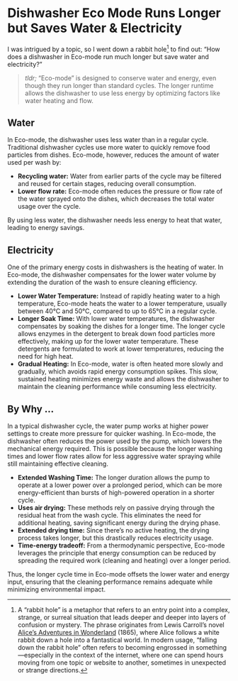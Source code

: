 # Dishwasher Eco Mode Runs Longer but Saves Water & Electricity

I was intrigued by a topic, so I went down a rabbit hole[^RabbitHole] to find out: “How does a dishwasher in Eco-mode run much longer but save water and electricity?”

> _tldr;_ “Eco-mode” is designed to conserve water and energy, even though they run longer than standard cycles. The longer runtime allows the dishwasher to use less energy by optimizing factors like water heating and flow.

## Water

In Eco-mode, the dishwasher uses less water than in a regular cycle. Traditional dishwasher cycles use more water to quickly remove food particles from dishes. Eco-mode, however, reduces the amount of water used per wash by:

- **Recycling water:** Water from earlier parts of the cycle may be filtered and reused for certain stages, reducing overall consumption.
- **Lower flow rate:** Eco-mode often reduces the pressure or flow rate of the water sprayed onto the dishes, which decreases the total water usage over the cycle.

By using less water, the dishwasher needs less energy to heat that water, leading to energy savings.

## Electricity

One of the primary energy costs in dishwashers is the heating of water. In Eco-mode, the dishwasher compensates for the lower water volume by extending the duration of the wash to ensure cleaning efficiency.

- **Lower Water Temperature:** Instead of rapidly heating water to a high temperature, Eco-mode heats the water to a lower temperature, usually between 40°C and 50°C, compared to up to 65°C in a regular cycle.
- **Longer Soak Time:** With lower water temperatures, the dishwasher compensates by soaking the dishes for a longer time. The longer cycle allows enzymes in the detergent to break down food particles more effectively, making up for the lower water temperature. These detergents are formulated to work at lower temperatures, reducing the need for high heat.
- **Gradual Heating:** In Eco-mode, water is often heated more slowly and gradually, which avoids rapid energy consumption spikes. This slow, sustained heating minimizes energy waste and allows the dishwasher to maintain the cleaning performance while consuming less electricity.

## By Why …

In a typical dishwasher cycle, the water pump works at higher power settings to create more pressure for quicker washing. In Eco-mode, the dishwasher often reduces the power used by the pump, which lowers the mechanical energy required. This is possible because the longer washing times and lower flow rates allow for less aggressive water spraying while still maintaining effective cleaning.

- **Extended Washing Time:** The longer duration allows the pump to operate at a lower power over a prolonged period, which can be more energy-efficient than bursts of high-powered operation in a shorter cycle.
- **Uses air drying:** These methods rely on passive drying through the residual heat from the wash cycle. This eliminates the need for additional heating, saving significant energy during the drying phase.
- **Extended drying time:** Since there’s no active heating, the drying process takes longer, but this drastically reduces electricity usage.
- **Time-energy tradeoff:** From a thermodynamic perspective, Eco-mode leverages the principle that energy consumption can be reduced by spreading the required work (cleaning and heating) over a longer period.

Thus, the longer cycle time in Eco-mode offsets the lower water and energy input, ensuring that the cleaning performance remains adequate while minimizing environmental impact.

[^RabbitHole]: A “rabbit hole” is a metaphor that refers to an entry point into a complex, strange, or surreal situation that leads deeper and deeper into layers of confusion or mystery. The phrase originates from Lewis Carroll’s novel [Alice’s Adventures in Wonderland](https://en.wikipedia.org/wiki/Alice's_Adventures_in_Wonderland) (1865), where Alice follows a white rabbit down a hole into a fantastical world. In modern usage, “falling down the rabbit hole” often refers to becoming engrossed in something—especially in the context of the internet, where one can spend hours moving from one topic or website to another, sometimes in unexpected or strange directions.